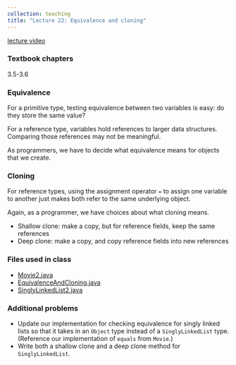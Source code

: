 ```yaml
---
collection: teaching
title: "Lecture 22: Equivalence and cloning"
---
```


[lecture video](https://youtu.be/_AWO9ka8ofU)

### Textbook chapters
3.5-3.6

### Equivalence

For a primitive type, testing equivalence between two variables is easy: do
they store the same value?

For a reference type, variables hold references to larger data structures.
Comparing those references may not be meaningful.

As programmers, we have to decide what equivalence means for objects that we
create.

### Cloning

For reference types, using the assignment operator `=` to assign one variable
to another just makes both refer to the same underlying object.

Again, as a programmer, we have choices about what cloning means.
* Shallow clone: make a copy, but for reference fields, keep the same
	references
* Deep clone: make a copy, and copy reference fields into new references


### Files used in class
* [Movie2.java](https://lgw2.github.io/teaching/csci132-fall-2022/lectures/Movie.java)
* [EquivalenceAndCloning.java](https://lgw2.github.io/teaching/csci132-fall-2022/lectures/EquivalenceAndCloning.java)
* [SinglyLinkedList2.java](https://lgw2.github.io/teaching/csci132-fall-2022/lectures/SinglyLinkedList2.java)

### Additional problems

* Update our implementation for checking equivalence for singly linked lists so
	that it takes in an `Object` type instead of a `SinglyLinkedList` type.
	(Reference our implementation of `equals` from `Movie`.)
* Write both a shallow clone and a deep clone method for `SinglyLinkedList`.
